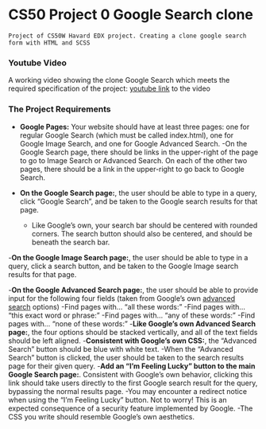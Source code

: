 # CS50 Project 0 Google Search clone

    Project of CS50W Havard EDX project. Creating a clone google search form with HTML and SCSS

### Youtube Video
A working video showing the clone Google Search which meets the required specification of the project: [youtube link](https://youtu.be/wh1vkI0Zaa0) to the video 

### The Project Requirements
    
- **Google Pages:** Your website should have at least three pages: one for regular Google Search (which must be called index.html), one for Google Image Search, and one for Google Advanced Search.
    -On the Google Search page, there should be links in the upper-right of the page to go to Image Search or Advanced Search. On each of the other two pages, there should be a link in the upper-right to go back to Google Search.

- **On the Google Search page:**, the user should be able to type in a query, click “Google Search”, and be taken to the Google search results for that page. 
    - Like Google’s own, your search bar should be centered with rounded corners. The search button should also be centered, and should be beneath the search bar.

-**On the Google Image Search page:**, the user should be able to type in a query, click a search button, and be taken to the Google Image search results for that page.

-**On the Google Advanced Search page:**, the user should be able to provide input for the following four fields (taken from Google’s own [advanced search](https://www.google.com/advanced_search) options) 
    -Find pages with… “all these words:”
    -Find pages with… “this exact word or phrase:”
    -Find pages with… “any of these words:”
    -Find pages with… “none of these words:”
-**Like Google’s own Advanced Search page:**, the four options should be stacked vertically, and all of the text fields should be left aligned. 
-**Consistent with Google’s own CSS:**, the “Advanced Search” button should be blue with white text.
    -When the “Advanced Search” button is clicked, the user should be taken to the search results page for their given query.
-**Add an “I’m Feeling Lucky” button to the main Google Search page:**. Consistent with Google’s own behavior, clicking this link should take users directly to the first Google search result for the query, bypassing the normal results page.
-You may encounter a redirect notice when using the “I’m Feeling Lucky” button. Not to worry! This is an expected consequence of a security feature implemented by Google.
-The CSS you write should resemble Google’s own aesthetics.
    